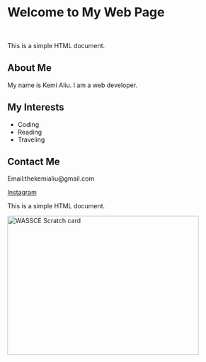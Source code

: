 <!DOCTYPE html>
<html lang="en">    
<head>
    <title>Kemi Aliu</title>
    <body>
<h1>Welcome to My Web Page</h1>
<br>
    <p>This is a simple HTML document.</p>
    <h2>About Me</h2>
    <p>My name is Kemi Aliu. I am a web developer.</p>
    <h2>My Interests</h2>
    <ul>
        <li>Coding</li>
        <li>Reading</li>
        <li>Traveling</li>
    </ul>
    <h2>Contact Me</h2>
    <p>Email:thekemialiu@gmail.com</p>
    <a href="https://www.instagram.com/iam_kemialiu/">Instagram</a>
<p>This is a simple HTML document.</p>
<img src="WhatsApp Image 2025-05-12 at 13.25.39.jpeg" alt="WASSCE Scratch card" width="432" height="314">
    </body>
</html>

